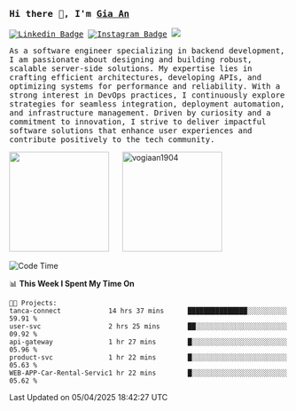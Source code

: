 ### <samp>Hi there 👋, I'm <a href="https://www.linkedin.com/in/vogiaan1904/" target="_blank">Gia An</a></samp>

<samp> [![Linkedin Badge](https://img.shields.io/badge/-LinkedIn-0e76a8?style=flat-square&logo=Linkedin&logoColor=white)](https://linkedin.com/in/vogiaan1904)
[![Instagram Badge](https://img.shields.io/badge/-Instagram-e4405f?style=flat-square&logo=Instagram&logoColor=white)](https://instagram.com/_.ja.ann_/) ![](https://komarev.com/ghpvc/?username=vogiaan1904&style=flat-square&base=100)</samp> 

<samp>As a software engineer specializing in backend development, I am passionate about designing and building robust, scalable server-side solutions. My expertise lies in crafting efficient architectures, developing APIs, and optimizing systems for performance and reliability. With a strong interest in DevOps practices, I continuously explore strategies for seamless integration, deployment automation, and infrastructure management. Driven by curiosity and a commitment to innovation, I strive to deliver impactful software solutions that enhance user experiences and contribute positively to the tech community.</samp>



<div>
  <img height="180em" src="https://github-readme-stats.vercel.app/api/top-langs/?username=vogiaan1904&show_icons=true&hide_border=true&layout=compact&langs_count=10&theme=transparent&include_orgs=true"/>
  &nbsp;&nbsp;&nbsp;&nbsp;
  <img height="180em" src="https://github-readme-stats.vercel.app/api?username=vogiaan1904&show_icons=true&hide_border=true&&count_private=true&include_all_commits=true&theme=transparent&locale=en" alt="vogiaan1904" />
</div>






<!--START_SECTION:waka-->
![Code Time](http://img.shields.io/badge/Code%20Time-702%20hrs%2029%20mins-blue)

📊 **This Week I Spent My Time On** 

```text
🐱‍💻 Projects: 
tanca-connect            14 hrs 37 mins      ███████████████░░░░░░░░░░   59.91 % 
user-svc                 2 hrs 25 mins       ██░░░░░░░░░░░░░░░░░░░░░░░   09.92 % 
api-gateway              1 hr 27 mins        █░░░░░░░░░░░░░░░░░░░░░░░░   05.96 % 
product-svc              1 hr 22 mins        █░░░░░░░░░░░░░░░░░░░░░░░░   05.63 % 
WEB-APP-Car-Rental-Servic1 hr 22 mins        █░░░░░░░░░░░░░░░░░░░░░░░░   05.62 % 
```


 Last Updated on 05/04/2025 18:42:27 UTC
<!--END_SECTION:waka-->
